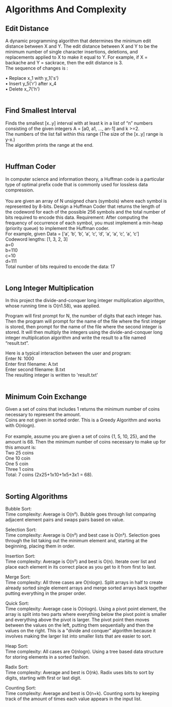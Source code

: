 # Algorithms And Complexity


## Edit Distance
A dynamic programming algorithm that determines the minimum edit distance between X and Y. The edit distance between X and Y to be the minimum number of single character insertions, deletions, and replacements applied to X to make it equal to Y. For example, if X = backache and Y = sackrace, then the edit distance is 3. <br>
The sequence of changes is :

 •	Replace x_1 with  y_1('s')  <br>
 •	Insert  y_5('r') after x_4  <br>
 •	Delete x_7('h') <br>
<br> 


## Find Smallest Interval
Finds the smallest [x..y] interval with at least k in a list of “n” numbers consisting of the given integers A = [a0, a1, …, an-1] and k >=2. <br> 
The numbers of the list fall within this range (The size of the [x..y] range is y-x.) <br> 
The algorithm prints the range at the end.
<br><br> 


## Huffman Coder 
In computer science and information theory, a Huffman code is a particular type of optimal prefix code that is commonly used for lossless data compression. 
<br> <br> 
You are given an array of N unsigned chars (symbols) where each symbol is represented by 8-bits. Design a Huffman Coder that returns the length of the codeword for each of the possible 256 symbols and the total number of bits required to encode this data. 
Requirement: After computing the frequency of occurrence of each symbol, you must implement a min-heap (priority queue) to implement the Huffman coder. <br> 
For example, given Data = [‘a’, ‘b’, ‘b’, ‘a’, ‘c’, ‘d’, ‘a’, ‘a’, ‘c’, ‘a’, ‘c’] <br> 
Codeword lengths: [1, 3, 2, 3] <br> 
a=0 <br> 
b=110 <br> 
c=10 <br> 
d=111 <br> 
Total number of bits required to encode the data: 17 <br> 
<br> 


## Long Integer Multiplication
In this project the divide-and-conquer long integer multiplication algorithm, whose running time is O(n1.58), was applied.

Program will first prompt for N, the number of digits that each integer has. Then the program will prompt for the name of the file where the first integer is stored, then prompt for the name of the file where the second integer is stored. It will then multiply the integers using the divide-and-conquer long integer multiplication algorithm and write the result to a file named “result.txt”. 

Here is a typical interaction between the user and program:  <br>
Enter N: 1000  <br>
Enter first filename: A.txt  <br>
Enter second filename: B.txt  <br>
The resulting integer is written to 'result.txt'
<br> <br>


## Minimum Coin Exchange
Given a set of coins that includes 1 returns the minimum number of coins necessary to represent the amount. <br>
Coins are not given in sorted order. This is a Greedy Algorithm and works with O(nlogn). <br>
<br>
For example, assume you are given a set of coins {1, 5, 10, 25}, and the amount is 68. Then the minimum number of coins necessary to make up for this amount is: <br>
Two 25 coins <br>
One 10 coin <br>
One 5 coin <br>
Three 1 coins <br>
Total: 7 coins (2x25+1x10+1x5+3x1 = 68). <br>
<br>


## Sorting Algorithms

Bubble Sort: <br>
Time complexity: Average is O(n²). Bubble goes through list comparing adjacent element pairs and swaps pairs based on value.

Selection Sort: <br>
Time complexity: Average is O(n²) and best case is O(n²). Selection goes through the list taking out the minimum element and, starting at the beginning, placing them in order.

Insertion Sort: <br>
Time complexity: Average is O(n²) and best is O(n). Iterate over list and place each element in its correct place as you get to it from first to last.

Merge Sort: <br>
Time complexity: All three cases are O(nlogn). Split arrays in half to create already sorted single element arrays and merge sorted arrays back together putting everything in the proper order.

Quick Sort: <br>
Time complexity: Average case is O(nlogn). Using a pivot point element, the array is split into two parts where everything below the pivot point is smaller and everything above the pivot is larger. The pivot point then moves between the values on the left, putting them sequentially and then the values on the right. This is a "divide and conquer" algorithm because it involves making the larger list into smaller lists that are easier to sort.

Heap Sort: <br>
Time complexity: All cases are O(nlogn). Using a tree based data structure for storing elements in a sorted fashion.

Radix Sort: <br>
Time complexity: Average and best is O(nk). Radix uses bits to sort by digits, starting with first or last digit.

Counting Sort: <br>
Time complexity: Average and best is O(n+k). Counting sorts by keeping track of the amount of times each value appears in the input list.
<br>
